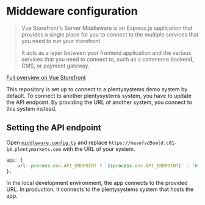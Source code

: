 # Middeware configuration

> Vue Storefront's Server Middleware is an Express.js application that provides a single place for you to connect to the multiple services that you need to run your storefront.
>
> It acts as a layer between your frontend application and the various services that you need to connect to, such as a commerce backend, CMS, or payment gateway.

[Full overview on Vue Storefront](https://docs.vuestorefront.io/middleware)

This repository is set up to connect to a plentysystems demo system by default. To connect to another plentysystems system, you have to update the API endpoint. By providing the URL of another system, you connect to this system instead.

## Setting the API endpoint

Open [`middleware.config.ts`](../../apps/server/middleware.config.ts) and replace `https://mevofvd5omld.c01-14.plentymarkets.com` with the URL of your system.

```ts
api: {
    url: process.env.API_ENDPOINT ? `${process.env.API_ENDPOINT}` : 'https://mevofvd5omld.c01-14.plentymarkets.com'
};
```

In the local development environment, the app connects to the provided URL. In production, it connects to the plentysystems system that hosts the app.
